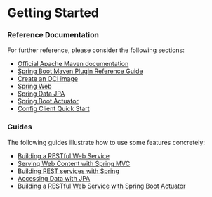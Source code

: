 # Getting Started

### Reference Documentation
For further reference, please consider the following sections:

* [Official Apache Maven documentation](https://maven.apache.org/guides/index.html)
* [Spring Boot Maven Plugin Reference Guide](https://docs.spring.io/spring-boot/docs/2.7.2-SNAPSHOT/maven-plugin/reference/html/)
* [Create an OCI image](https://docs.spring.io/spring-boot/docs/2.7.2-SNAPSHOT/maven-plugin/reference/html/#build-image)
* [Spring Web](https://docs.spring.io/spring-boot/docs/2.7.2-SNAPSHOT/reference/htmlsingle/#web)
* [Spring Data JPA](https://docs.spring.io/spring-boot/docs/2.7.2-SNAPSHOT/reference/htmlsingle/#data.sql.jpa-and-spring-data)
* [Spring Boot Actuator](https://docs.spring.io/spring-boot/docs/2.7.2-SNAPSHOT/reference/htmlsingle/#actuator)
* [Config Client Quick Start](https://docs.spring.io/spring-cloud-config/docs/current/reference/html/#_client_side_usage)

### Guides
The following guides illustrate how to use some features concretely:

* [Building a RESTful Web Service](https://spring.io/guides/gs/rest-service/)
* [Serving Web Content with Spring MVC](https://spring.io/guides/gs/serving-web-content/)
* [Building REST services with Spring](https://spring.io/guides/tutorials/rest/)
* [Accessing Data with JPA](https://spring.io/guides/gs/accessing-data-jpa/)
* [Building a RESTful Web Service with Spring Boot Actuator](https://spring.io/guides/gs/actuator-service/)

